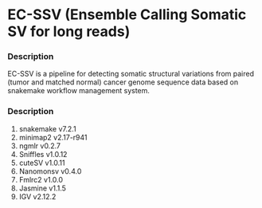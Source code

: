 # EC-SSV (Ensemble Calling Somatic SV for long reads)

### Description
EC-SSV is a pipeline for detecting somatic structural variations from paired (tumor and matched normal) cancer genome sequence data based on snakemake workflow management system.

### Description
  1. snakemake v7.2.1
  2. minimap2 v2.17-r941
  3. ngmlr v0.2.7
  4. Sniffles v1.0.12
  5. cuteSV v1.0.11
  6. Nanomonsv v0.4.0
  7. Fmlrc2 v1.0.0
  8. Jasmine v1.1.5
  9. IGV v2.12.2
